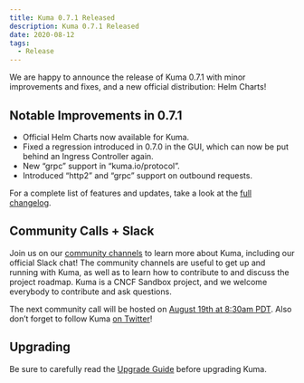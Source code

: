 ```yaml
---
title: Kuma 0.7.1 Released
description: Kuma 0.7.1 Released
date: 2020-08-12
tags:
  - Release
---
```


We are happy to announce the release of Kuma 0.7.1 with minor improvements and fixes, and a new official distribution: Helm Charts!

## Notable Improvements in 0.7.1

- Official Helm Charts now available for Kuma.
- Fixed a regression introduced in 0.7.0 in the GUI, which can now be put behind an Ingress Controller again.
- New “grpc” support in “kuma.io/protocol”.
- Introduced “http2” and “grpc” support on outbound requests.

For a complete list of features and updates, take a look at the [full changelog](https://github.com/kumahq/kuma/blob/0ec42aa981139b1552e695b17e0f474cd0d5bde9/CHANGELOG.md).

## Community Calls + Slack

Join us on our [community channels](https://kuma.io/community/) to learn more about Kuma, including our official Slack chat! The community channels are useful to get up and running with Kuma, as well as to learn how to contribute to and discuss the project roadmap. Kuma is a CNCF Sandbox project, and we welcome everybody to contribute and ask questions.

The next community call will be hosted on [August 19th at 8:30am PDT](https://kuma.io/community/). Also don’t forget to follow Kuma [on Twitter](https://twitter.com/kumamesh)!

## Upgrading

Be sure to carefully read the [Upgrade Guide](https://github.com/kumahq/kuma/blob/master/UPGRADE.md) before upgrading Kuma.
